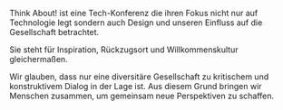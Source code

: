 Think About! ist eine Tech-Konferenz die ihren Fokus nicht nur auf Technologie
legt sondern auch Design und unseren Einfluss auf die Gesellschaft betrachtet.

Sie steht für Inspiration, Rückzugsort und Willkommenskultur gleichermaßen.

Wir glauben, dass nur eine diversitäre Gesellschaft zu kritischem und
konstruktivem Dialog in der Lage ist. Aus diesem Grund bringen wir Menschen
zusammen, um gemeinsam neue Perspektiven zu schaffen.
